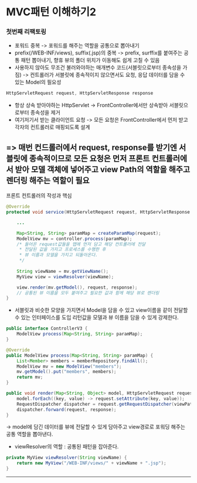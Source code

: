 # MVC패턴 이해하기2


### 첫번째 리팩토링 ###
* 포워드 중복 -> 포워드를 해주는 역할을 공통으로 뽑아내기
* prefix(/WEB-INF/views), suffix(.jsp)의 중복  -> prefix, surffix를 붙여주는 공통 패턴 뽑아내기, 향휴 뷰의 폴더 위치가 이동해도 쉽게 고칠 수 있음
* 사용하지 않아도 무조건 불러와야하는 매개변수 코드(서블릿으로부터 종속성을 가짐)
-> 컨트롤러가 서블릿에 종속적이지 않으면서도 요청, 응답 데이터를 담을 수 있는 Model의 필요성
``` java
HttpServletRequest request, HttpServletResponse response
```
* 항상 상속 받아야하는 HttpServlet -> FrontController에서만 상속받아 서블릿으로부터 종속성을 제거
* 여기저기서 받는 클라이언트 요청 -> 모든 요청은 FrontController에서 먼저 받고 각자의 컨트롤러로 매핑되도록 설계


=> 매번 컨드롤러에서 request, response를 받기엔 서블릿에 종속적이므로 모든 요청은 먼저 프론트 컨트롤러에서 받아 모델 객체에 넣어주고
view Path의 역할을 해주고 렌더링 해주는 역할이 필요
-----------------

프론트 컨트롤러의 작성과 핵심
```java
@Override
protected void service(HttpServletRequest request, HttpServletResponse response) throws ServletException, IOException {

    ...

    Map<String, String> paramMap = createParamMap(request);   
    ModelView mv = controller.process(paramMap);    
    /* 들어온 request값들을 맵에 먼저 담고 해당 컨트롤러에 전달
     * 전달된 값을 가지고 프로세스를 수행한 후
     * 뷰 이름과 모델을 가지고 되돌아온다.
     */
     
    String viewName = mv.getViewName();
    MyView view = viewResolver(viewName);

    view.render(mv.getModel(), request, response);
    // 공통된 뷰 이름을 모두 붙여주고 필요한 값과 함께 해당 뷰로 렌더링 
}
```

* 서블릿과 비슷한 모양을 가지면서 Model을 담을 수 있고 view이름을 같이 전달할 수 있는 인터페이스를 도입
리턴값을 모델과 뷰 이름을 담을 수 있게 강제한다.
```java
public interface ControllerV3 {
    ModelView process(Map<String, String> paramMap);
}
```

```java
@Override
public ModelView process(Map<String, String> paramMap) {
    List<Member> members = memberRepository.findAll();
    ModelView mv = new ModelView("members");
    mv.getModel().put("members", members);
    return mv;
}
```

```java
public void render(Map<String, Object> model, HttpServletRequest request, HttpServletResponse response) throws ServletException, IOException {
    model.forEach((key, value) -> request.setAttribute(key, value));
    RequestDispatcher dispatcher = request.getRequestDispatcher(viewPath);
    dispatcher.forward(request, response);
}
```
-> model에 담긴 데이터를 뷰에 전달할 수 있게 담아주고 view경로로 포워딩 해주는 공통 역할을 뽑아낸다.

* viewResolver의 역할 : 공통된 패턴을 잡아준다.
```java
private MyView viewResolver(String viewName) {
    return new MyView("/WEB-INF/views/" + viewName + ".jsp");
}
```


---------------------
